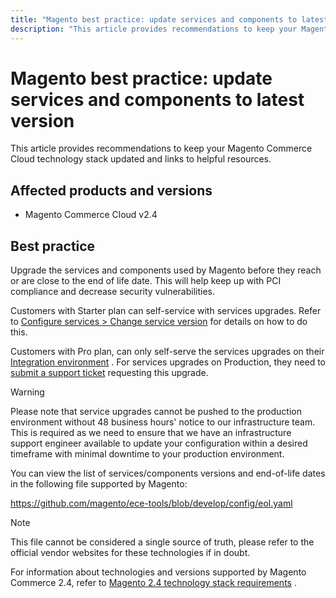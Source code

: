 ```yaml
---
title: "Magento best practice: update services and components to latest version"
description: "This article provides recommendations to keep your Magento Commerce Cloud technology stack updated and links to helpful resources."
---
```


# Magento best practice: update services and components to latest version

This article provides recommendations to keep your Magento Commerce Cloud technology stack updated and links to helpful resources.

## Affected products and versions

* Magento Commerce Cloud v2.4

## Best practice

Upgrade the services and components used by Magento before they reach or are close to the end of life date. This will help keep up with PCI compliance and decrease security vulnerabilities.

Customers with Starter plan can self-service with services upgrades. Refer to [Configure services > Change service version](https://devdocs.magento.com/cloud/project/services.html#change-service-version) for details on how to do this.

Customers with Pro plan, can only self-serve the services upgrades on their [Integration environment](https://support.magento.com/hc/en-us/articles/360043032152-Integration-Environment-enhancement-request-Pro-and-Starter) . For services upgrades on Production, they need to [submit a support ticket](https://support.magento.com/hc/en-us/articles/360000913794-Magento-Help-Center-User-Guide#submit-ticket) requesting this upgrade.

>[!WARNING]
>
>Please note that service upgrades cannot be pushed to the production environment without 48 business hours' notice to our infrastructure team. This is required as we need to ensure that we have an infrastructure support engineer available to update your configuration within a desired timeframe with minimal downtime to your production environment.

You can view the list of services/components versions and end-of-life dates in the following file supported by Magento:

<https://github.com/magento/ece-tools/blob/develop/config/eol.yaml>

>[!NOTE]
>
>This file cannot be considered a single source of truth, please refer to the official vendor websites for these technologies if in doubt.

For information about technologies and versions supported by Magento Commerce 2.4, refer to [Magento 2.4 technology stack requirements](https://devdocs.magento.com/guides/v2.4/architecture/tech-stack.html) . 
